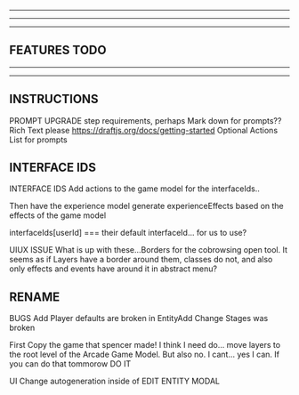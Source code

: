 --------------------------------------------------------------------------------------
--------------------------------------------------------------------------------------
--------------------------------------------------------------------------------------
FEATURES TODO
--------------------------------------------------------------------------------------
--------------------------------------------------------------------------------------
--------------------------------------------------------------------------------------

INSTRUCTIONS
------------------
PROMPT UPGRADE
  step requirements, perhaps 
  Mark down for prompts?? Rich Text please https://draftjs.org/docs/getting-started
  Optional Actions List for prompts

INTERFACE IDS
--------------------
INTERFACE IDS
  Add actions to the game model for the interfaceIds..

  Then have the experience model generate experienceEffects based on the effects of the game model 

  interfaceIds[userId] === their default interfaceId... for us to use?

  UIUX ISSUE
    What is up with these...Borders for the cobrowsing open tool. It seems as if Layers have a border around them, classes do not, and also only effects and events have around it in abstract menu?

RENAME
---
BUGS
  Add Player defaults are broken in EntityAdd
  Change Stages was broken 

  First Copy the game that spencer made! 
  I think I need do... move layers to the root level of the Arcade Game Model. But also no. I cant... yes I can. If you can do that tommorow DO IT

UI
  Change autogeneration inside of EDIT ENTITY MODAL